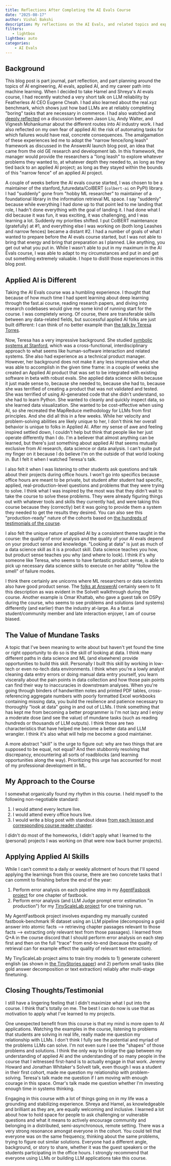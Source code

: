```yaml
---
title: Reflections After Completing the AI Evals Course
date: "2025-08-17"
author: Vishal Bakshi
description: My reflections on the AI Evals, and related topics and experiences.
filters:
   - lightbox
lightbox: auto
categories:
    - AI Evals
---
```


## Background

This blog post is part journal, part reflection, and part planning around the topics of AI engineering, AI evals, applied AI, and my career path into machine learning. When I decided to take Hamel and Shreya's AI evals course, I had recently watched a very short talk on LLM reliability by Featherless AI CEO Eugene Cheah. I had also learned about the real.xyz benchmark, which shows just how bad LLMs are at reliably completing "boring" tasks that are necessary in commerce. I had also watched and [deeply reflected](https://youtu.be/9s88C8XBBiQ) on a discussion between Jason Liu, Andy Walter, and Vignesh Mohankumar about the different routes into AI industry work. I had also reflected on my own fear of applied AI: the risk of automating tasks for which failures would have real, concrete consequences. The amalgamation of these experiences led me to adopt the "narrow fence/long leash" framework as discussed in the AnswerAI launch blog post, an idea that came from the old GE research and development lab. In this framework, the manager would provide the researchers a "long leash" to explore whatever problems they wanted to, at whatever depth they needed to, as long as they tied back to an applied AI project; as long as they stayed within the bounds of this "narrow fence" of an applied AI project. 

A couple of weeks before the AI evals course started, I was chosen to be a maintainer of the stanford_futuredata/ColBERT (`colbert-ai` on PyPI) library. I had "suddenly" gone from "hobby ML researcher" to maintainer of a foundational library in the information retrieval ML space. I say "suddenly" because while everything I had done up to that point led to me landing that role, I hadn't done everything with the goal of landing it. I had done what I did because it was fun, it was exciting, it was challenging, and I was learning a lot. Suddenly my priorities shifted. I put ColBERT maintenance (gratefully) at #1, and everything else I was working on (both long Leashes and narrow fences) became a distant #2. I had a number of goals of what I wanted to prepare before the AI evals course started, but I was not able to bring that energy and bring that preparation as I planned. Like anything, you get out what you put in. While I wasn't able to put in my maximum in the AI Evals course, I was able to adapt to my circumstances and put in and get out something extremely valuable. I hope to distill those experiences in this blog post.

## Applied AI is Different

Taking the AI Evals course was a humbling experience. I thought that because of how much time I had spent learning about deep learning through the fast.ai course, reading research papers, and diving into research codebases would give me some kind of running start for the course. I was completely wrong. Of course, there are transferable skills between any data-related fields, but successful applied AI folks are just built different: I can think of no better example than [the talk by Teresa Torres](https://www.youtube.com/watch?v=N-qAOv_PNPc). 

Now, Teresa has a very impressive background. She studied [symbolic systems at Stanford](https://symsys.stanford.edu/), which was a cross-functional, interdisciplinary approach to what seems like human-software interaction and related systems. She also had experience as a technical product manager. However, her background does not make it any less impressive what she was able to accomplish in the given time frame: in a couple of weeks she created an Applied AI product that was set to be integrated with existing software in beta with robust evals. She applied data science skills because it just made sense to, because she needed to, because she had to, because she was terrified of creating a product that was not validated and tested. She was terrified of using AI-generated code that she didn't understand, so she had to learn Python. She wanted to cleanly and quickly inspect data, so she learned data visualization. She wanted to be cost-effective when using AI, so she recreated the MapReduce methodology for LLMs from first principles. And she did all this in a few weeks. While her velocity and problem-solving abilities are likely unique to her, I don't think her overall behavior is unique to folks in Applied AI. After my sense of awe and feeling inspired settled down, I couldn't help but think that people like her just operate differently than I do. I'm a believer that almost anything can be learned, but there's just something about applied AI that seems mutually exclusive from AI research, data science or data analysis. I can't quite put my finger on it because I do believe I'm on the outside of that world looking in. But I felt it when I watched Teresa's talk. 

I also felt it when I was listening to other students ask questions and talk about their projects during office hours. I won't go into specifics because office hours are meant to be private, but student after student had specific, applied, real-production-level questions and problems that they were trying to solve. I think what I was inspired by the most was that they didn't wait to take the course to solve these problems. They were already figuring things out with whatever tools and skills they currently had, and were taking this course because they (correctly) bet it was going to provide them a system they needed to get the results they desired. You can also see this "production-ready" nature of the cohorts based on [the hundreds of testimonials of the course](https://x.com/sh_reya/status/1957139727322411291).

I also felt the unique nature of applied AI by a consistent theme taught in the course: the quality of error analysis and the quality of your AI evals depend on your product sense and knowledge. "Looking at data" is just as much of a data science skill as it is a product skill. Data science teaches you how, but product sense teaches you why (and where to look). I think it's why someone like Teresa, who seems to have fantastic product sense, is able to pick up necessary data science skills to execute on her ability "follow the smell" of failure modes. 

I think there certainly are unicorns where ML researchers or data scientists also have good product sense. The [folks at AnswerAI](https://www.youtube.com/watch?v=DgPr3HVp0eg) certainly seem to fit this description as was evident in the SolveIt walkthrough during the course. Another example is Omar Khattab, who gave a guest talk on DSPy during the course, who seems to see problems and solutions (and systems) differently (and earlier) than the industry at-large. As a fast.ai student/community member and late interaction enjoyer, I am of course biased.

## The Value of Mundane Tasks 

A topic that I've been meaning to write about but haven't yet found the time or right opportunity to do so is the skill of looking at data. I think many different paths in data science and ML (and elsewhere) provide opportunities to build this skill. Personally I built this skill by working in low-tech or even no-tech data environments. I think when you're a lowly analyst cleaning data entry errors or doing manual data entry yourself, you learn viscerally about the pain points in data collection and how those pain points can find their way to inaccuracies in downstream analyses. When you're going through binders of handwritten notes and printed PDF tables, cross-referencing aggregate numbers with poorly formatted Excel workbooks containing missing data, you build the resilience and patience necessary to thoroughly "look at data" going in and out of LLMs. I think something that has kept me from becoming a better programmer is I'm not lazy and I enjoy a moderate dose (and see the value) of mundane tasks (such as reading hundreds or thousands of LLM outputs). I think those are two characteristics that have helped me become a better data and LLM wrangler. I think it's also what will help me become a good maintainer. 

A more abstract "skill" is the urge to figure out: why are two things that are supposed to be equal, not equal? And then stubbornly resolving that discrepancy, encountering all sorts of roadblocks (and learning opportunities along the way). Prioritizing this urge has accounted for most of my professional development in ML.

## My Approach to the Course

I somewhat organically found my rhythm in this course. I held myself to the following non-negotiable standard:

1. I would attend every lecture live.
2. I would attend every office hours live.
3. I would write a blog post with standout ideas [from each lesson and corresponding course reader chapter](https://vishalbakshi.github.io/blog/index.html#category=AI%20Evals).

I didn't do most of the homeworks, I didn't apply what I learned to the (personal) projects I was working on (that were now back burner projects).


## Applying Applied AI Skills

While I can't commit to a daily or weekly allotment of hours that I'll spend applying the learnings from this course, there are two concrete tasks that I can commit to finishing before the end of the year: 

1. Perform error analysis on each pipeline step in my [AgentFasbook project](https://youtu.be/NwPKy1rqXT8) for one chapter of fastbook.
2. Perform error analysis (and LLM Judge prompt error estimation "in production") for my [TinyScaleLab project](https://youtu.be/FXOXoaGjntc) for one training run.

My AgentFastbook project involves expanding my manually curated fastbook-benchmark IR dataset using an LLM pipeline (decomposing a gold answer into atomic facts --> retrieving chapter passages relevant to those facts --> extracting only relevant text from those passages). I learned from Q+A in the course discord that I should perform error analysis on each step first and then on the full "trace" from end-to-end (because the quality of retrieval can for example effect the quality of relevant text extraction).

My TinyScaleLab project aims to train tiny models to 1) generate coherent english (as shown in [the TinyStories paper](https://arxiv.org/abs/2305.07759)) and 2) perform small tasks (like gold answer decomposition or text extraction) reliably after multi-stage finetuning.

## Closing Thoughts/Testimonial

I still have a lingering feeling that I didn't maximize what I put into the course. I think that's totally on me. The best I can do now is use that as motivation to apply what I've learned to my projects. 

One unexpected benefit from this course is that my mind is more open to AI applications. Watching the examples in the course, listening to problems that students are solving in real life, really made me question my relationship with LLMs. I don't think I fully see the potential and myriad of the problems LLMs can solve. I'm not even sure I see the "shapes" of those problems and solutions. I think the only way to bridge the gap between my understanding of applied AI and the understanding of so many people in the course that I witnessed first-hand is to actually engage in that work. Jeremy Howard and Jonathan Whitaker's SolveIt talk, even though I was a student in their first cohort, made me question my relationship with problem-solving. Teresa's talk made me question if I am moving with enough courage in this space. Omar's talk made me question whether I'm investing enough time in systems thinking. 

Engaging in this course with a lot of things going on in my life was a grounding and stabilizing experience. Shreya and Hamel, as knowledgeable and brilliant as they are, are equally welcoming and inclusive. I learned a lot about how to hold space for people to ask challenging or vulnerable questions and what it means to actively encourage community and belonging in a distributed, semi-asynchronous, remote setting. There was a very strong resonance amongst everyone in the cohort. You could tell that everyone was on the same frequency, thinking about the same problems, trying to figure out similar solutions. Everyone had a different angle, background, or story to share, whether it was the guest speakers or the students participating in the office hours. I strongly recommend that everyone using LLMs or building LLM applications take this course.

